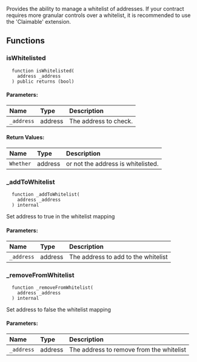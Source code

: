 
Provides the ability to manage a whitelist of addresses. If
your contract requires more granular controls over a whitelist,
it is recommended to use the 'Claimable' extension.

## Functions
### isWhitelisted
```solidity
  function isWhitelisted(
    address _address
  ) public returns (bool)
```


#### Parameters:
| Name | Type | Description                                                          |
| :--- | :--- | :------------------------------------------------------------------- |
|`_address` | address | The address to check.

#### Return Values:
| Name                           | Type          | Description                                                                  |
| :----------------------------- | :------------ | :--------------------------------------------------------------------------- |
|`Whether`| address | or not the address is whitelisted.
### _addToWhitelist
```solidity
  function _addToWhitelist(
    address _address
  ) internal
```

Set address to true in the whitelist mapping

#### Parameters:
| Name | Type | Description                                                          |
| :--- | :--- | :------------------------------------------------------------------- |
|`_address` | address | The address to add to the whitelist

### _removeFromWhitelist
```solidity
  function _removeFromWhitelist(
    address _address
  ) internal
```

Set address to false the whitelist mapping

#### Parameters:
| Name | Type | Description                                                          |
| :--- | :--- | :------------------------------------------------------------------- |
|`_address` | address | The address to remove from the whitelist

